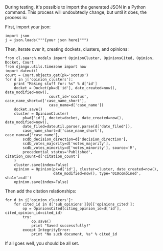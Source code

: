 During testing, it's possible to import the generated JSON in a Python command. This process will undoubtedly change, but until it does, the process is:

First, import your json:

    import json
    j = json.loads("""{your json here}""")

Then, iterate over it, creating dockets, clusters, and opinions:

    from cl.search.models import OpinionCluster, OpinionsCited, Opinion, Docket, Court
    from django.utils.timezone import now
    import dateutil
    court = Court.objects.get(pk='scotus')
    for d in j['opinion_clusters']:
        print "Making stuff for: %s" % d['id']
        docket = Docket(pk=d['id'], date_created=now(), date_modified=now(),
                        court_id='scotus', case_name_short=d['case_name_short'],
                        case_name=d['case_name'])
        docket.save()
        cluster = OpinionCluster(
            pk=d['id'], docket=docket, date_created=now(), date_modified=now(),
            date_filed=dateutil.parser.parse(d['date_filed']),
            case_name_short=d['case_name_short'], case_name=d['case_name'],
            scdb_decision_direction=d['decision_direction'],
            scdb_votes_majority=d['votes_majority'],
            scdb_votes_minority=d['votes_minority'], source='M',
            precedential_status='Published', citation_count=d['citation_count']
        )
        cluster.save(index=False)
        opinion = Opinion(pk=d['id'], cluster=cluster, date_created=now(),
                          date_modified=now(), type='010combined', sha1='asdf')
        opinion.save(index=False)


Then add the citation relationships:

    for d in j['opinion_clusters']:
        for cited_id in d['sub_opinions'][0]['opinions_cited']:
            op = OpinionsCited(citing_opinion_id=d['id'], cited_opinion_id=cited_id)
            try:
                op.save()
                print "Saved successfully!"
            except IntegrityError:
                print "No such document, %s" % cited_id

If all goes well, you should be all set.
